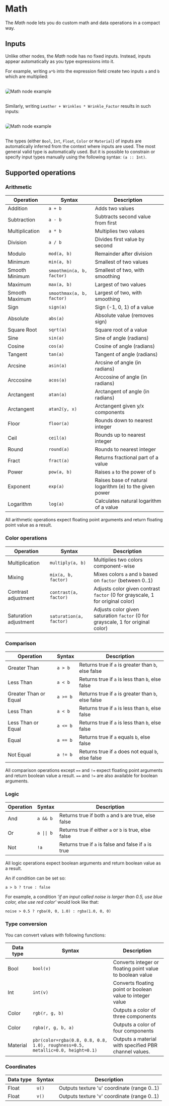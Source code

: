 
# Math

The *Math* node lets you do custom math and data operations in a compact way.

## Inputs

Unlike other nodes, the *Math* node has no fixed inputs. Instead, inputs appear automatically as you type expressions into it. 

For example, writing `a*b` into the expression field create two inputs `a` and `b` which are multiplied: 

<img src="/math_ab.png" alt="Math node example" style=" border-radius: 6px; margin: 16px 0;" />

Similarly, writing `Leather + Wrinkles * Wrinkle_Factor` results in such inputs:

<img src="/math_threeinputs.png" alt="Math node example" style=" border-radius: 6px; margin: 16px 0;" />

The types (either `Bool`, `Int`, `Float`, `Color` or `Material`) of inputs are automatically inferred from the context where inputs are used. The most general valid type is automatically used. But it is possible to constrain or specify input types manually using the following syntax: `(a :: Int)`.

## Supported operations

### Arithmetic

| Operation      | Syntax           | Description                          |
|----------------|------------------|--------------------------------------|
| Addition       | `a + b`          | Adds two values                      |
| Subtraction    | `a - b`          | Subtracts second value from first    |
| Multiplication | `a * b`          | Multiplies two values                |
| Division       | `a / b`          | Divides first value by second        |
| Modulo         | `mod(a, b)`      | Remainder after division             |
| Minimum        | `min(a, b)`      | Smallest of two values               |
| Smooth Minimum | `smoothmin(a, b, factor)` | Smallest of two, with smoothing|
| Maximum        | `max(a, b)`      | Largest of two values                |
| Smooth Maximum | `smoothmax(a, b, factor)` | Largest of two, with smoothing|
| Sign           | `sign(a)`        | Sign (-1, 0, 1) of a value         |
| Absolute       | `abs(a)`         | Absolute value (removes sign)        |
| Square Root    | `sqrt(a)`        | Square root of a value               |
| Sine           | `sin(a)`         | Sine of angle (radians)              |
| Cosine         | `cos(a)`         | Cosine of angle (radians)            |
| Tangent        | `tan(a)`         | Tangent of angle (radians)           |
| Arcsine        | `asin(a)`        | Arcsine of angle (in radians)        |
| Arccosine      | `acos(a)`        | Arccosine of angle (in radians)      |
| Arctangent     | `atan(a)`        | Arctangent of angle (in radians)     |
| Arctangent     | `atan2(y, x)`    | Arctangent given y/x components      |
| Floor          | `floor(a)`       | Rounds down to nearest integer       |
| Ceil           | `ceil(a)`        | Rounds up to nearest integer         |
| Round          | `round(a)`       | Rounds to nearest integer            |
| Fract          | `fract(a)`       | Returns fractional part of a value |
| Power          | `pow(a, b)`      | Raises `a` to the power of `b`       |
| Exponent       | `exp(a)`         | Raises base of natural logarithm (e) to the given power |
| Logarithm      | `log(a)`         | Calculates natural logarithm of a value   |

All arithmetic operations expect floating point arguments and return floating point value as a result.


### Color operations

| Operation      | Syntax           | Description                          |
|----------------|------------------|--------------------------------------|
| Multiplication | `multiply(a, b)` | Multiplies two colors component-wise |
| Mixing         | `mix(a, b, factor)` | Mixes colors `a` and `b` based on `factor` (between 0..1) |
| Contrast adjustment | `contrast(a, factor)` | Adjusts color given contrast `factor` (0 for grayscale, 1 for original color) |
| Saturation adjustment | `saturation(a, factor)` | Adjusts color given saturation `factor` (0 for grayscale, 1 for original color) |


### Comparison

| Operation         | Syntax        | Description                                        |
|-------------------|---------------|----------------------------------------------------|
| Greater Than      | `a > b`       | Returns true if `a` is greater than `b`, else false|
| Less Than         | `a < b`       | Returns true if `a` is less than `b`, else false   |
| Greater Than or Equal | `a >= b`  | Returns true if `a` is greater than `b`, else false|
| Less Than         | `a < b`       | Returns true if `a` is less than `b`, else false   |
| Less Than or Equal | `a <= b`     | Returns true if `a` is less than `b`, else false   |
| Equal             | `a == b`      | Returns true if `a` equals `b`, else false         |
| Not Equal         | `a != b`      | Returns true if `a` does not equal `b`, else false |

All comparison operations except `==` and `!=` expect floating point arguments and return
boolean value a result. `==` and `!=` are also available for boolean arguments.

### Logic

| Operation         | Syntax        | Description                                        |
|-------------------|---------------|----------------------------------------------------|
| And      | `a && b`       | Returns true if both `a` and `b` are true, else false|
| Or       | `a \|\| b`       | Returns true if either `a` or `b` is true, else false|
| Not      | `!a`           | Returns true if `a` is false and false if `a` is true|

All logic operations expect boolean arguments and return boolean value as a result.

An if condition can be set so:

```
a > b ? true : false
```

For example, a condition *'if an input called noise is larger than 0.5, use blue color, else use red color'* would look like that:

```
noise > 0.5 ? rgba(0, 0, 1.0) : rgba(1.0, 0, 0)
```

### Type conversion

You can convert values with following functions:

| Data type         | Syntax         | Description                                 |
|-------------------|---------------|---------------------------------------------|
| Bool      | `bool(v)` | Converts integer or floating point value to boolean value|
| Int       | `int(v)` | Converts floating point or boolean value to integer value|
| Color     | `rgb(r, g, b)`       | Outputs a color of three components|
| Color     | `rgba(r, g, b, a)`       | Outputs a color of four components|
| Material  | `pbr(color=rgba(0.8, 0.8, 0.8, 1.0), roughness=0.5, metallic=0.0, height=0.1)`| Outputs a material with specified PBR channel values. 


### Coordinates

| Data type         | Syntax         | Description                                 |
|-------------------|---------------|---------------------------------------------|
| Float     | `u()`       | Outputs texture 'u' coordinate (range 0..1)|
| Float     | `v()`       | Outputs texture 'v' coordinate (range 0..1)|

